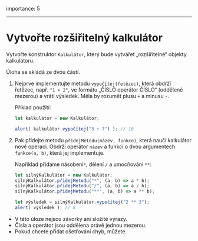 importance: 5

---

# Vytvořte rozšiřitelný kalkulátor

Vytvořte konstruktor `Kalkulátor`, který bude vytvářet „rozšiřitelné“ objekty kalkulátoru.

Úloha se skládá ze dvou částí.


1. Nejprve implementujte metodu `vypočítej(řetězec)`, která obdrží řetězec, např. `"1 + 2"`, ve formátu „ČÍSLO operátor ČÍSLO“ (oddělené mezerou) a vrátí výsledek. Měla by rozumět plusu `+` a minusu `-`.

    Příklad použití:

    ```js
    let kalkulátor = new Kalkulátor;

    alert( kalkulátor.vypočítej("3 + 7") ); // 10
    ```
2. Pak přidejte metodu `přidejMetodu(název, funkce)`, která naučí kalkulátor nové operaci. Obdrží operátor `název` a funkci o dvou argumentech `funkce(a, b)`, která jej implementuje.

    Například přidáme násobení`*`, dělení `/` a umocňování `**`:

    ```js
    let silnýKalkulátor = new Kalkulátor;
    silnýKalkulátor.přidejMetodu("*", (a, b) => a * b);
    silnýKalkulátor.přidejMetodu("/", (a, b) => a / b);
    silnýKalkulátor.přidejMetodu("**", (a, b) => a ** b);

    let výsledek = silnýKalkulátor.vypočítej("2 ** 3");
    alert( výsledek ); // 8
    ```

- V této úloze nejsou závorky ani složité výrazy.
- Čísla a operátor jsou oddělena právě jednou mezerou.
- Pokud chcete přidat ošetřování chyb, můžete.
